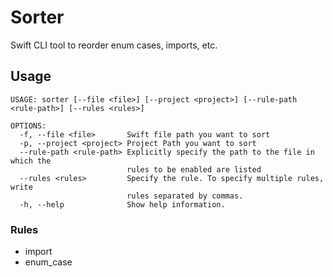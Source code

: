 # Sorter
Swift CLI tool to reorder enum cases, imports, etc.

## Usage
```
USAGE: sorter [--file <file>] [--project <project>] [--rule-path <rule-path>] [--rules <rules>]

OPTIONS:
  -f, --file <file>       Swift file path you want to sort
  -p, --project <project> Project Path you want to sort
  --rule-path <rule-path> Explicitly specify the path to the file in which the
                          rules to be enabled are listed
  --rules <rules>         Specify the rule. To specify multiple rules, write
                          rules separated by commas.
  -h, --help              Show help information.
```

### Rules
- import
- enum_case
